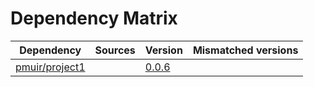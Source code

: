 # Dependency Matrix

Dependency | Sources | Version | Mismatched versions
---------- | ------- | ------- | -------------------
[pmuir/project1](https://github.com/pmuir/project1) |  | [0.0.6](https://github.com/pmuir/project1/releases/tag/v0.0.6) | 
